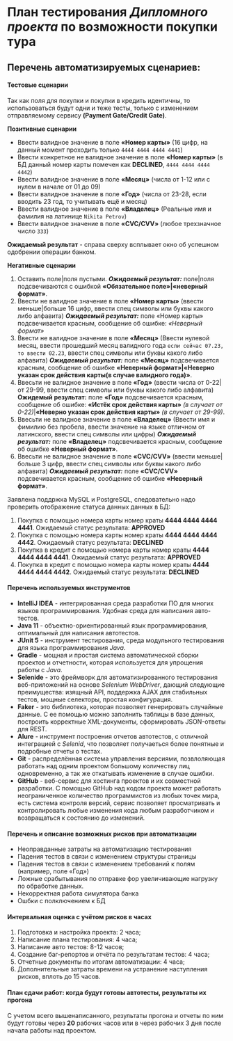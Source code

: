 # План тестирования *Дипломного проекта* по возможности покупки тура

## Перечень автоматизируемых сценариев:
#### Тестовые сценарии

Так как поля для покупки и покупки в кредить идентичны, то использоваться будут одни и теже тесты, только с изменением отправляемому сервису **(Payment Gate/Credit Gate)**.

**Позитивные сценарии**

- Ввести валидное значение в поле **«Номер карты»** (16 цифр, на данный момент проходить только `4444 4444 4444 4441`)
- Ввести конкретное не валидное значение в поле **«Номер карты»** (в БД данный номер карты помечен как **DECLINED**, `4444 4444 4444 4442`)
- Ввести валидное значение в поле **«Месяц»** (числа от 1-12 или с нулем в начале от 01 до 09)
- Ввести валидное значение в поле **«Год»** (числа от 23-28, если вводить 23 год, то учитывать ещё и месяц)
- Ввести валидное значение в поле **«Владелец»** (Реальные имя и фамилия на латинице `Nikita Petrov`)
- Ввести валидное значение в поле **«СVC/CVV»** (любое трехзначное число `333`)

**Ожидаемый результат** - справа сверху всплывает окно об успешном одобрении операции банком.

**Негативные сценарии**

1. Оставить поле|поля пустыми. ***Ожидаемый результат:*** поле|поля подсвечиваются с ошибкой **«Обязательное поле»|«неверный формат»**.
2. Ввести не валидное значение в поле **«Номер карты»** (ввести меньше|больше 16 цифр, ввести спец символы или буквы какого либо алфавита) 
***Ожидаемый результат:*** поле «Номер карты» подсвечивается красным, сообщение об ошибке: *«Неверный формат»*
3. Ввести не валидное значение в поле **«Месяц»** (Ввести нулевой месяц, ввести прошедший месяц валидного года `если сейчас 07.23, то ввести 02.23`, ввести спец символы или буквы какого либо алфавита) 
***Ожидаемый результат:*** поле **«Месяц»** подсвечивается красным, сообщение об ошибке **«Неверный формат»|«Неверно указан срок действия карты(в случае валидного года)»**.
4. Ввесьти не валидное значение в поле **«Год»** (ввести числа от 0-22|от 29-99, ввести спец символы или буквы какого либо алфавита)
   **Ожидемый результат:** поле **«Год»** подсвечивается красным, сообщение об ошибке: **«Истёк срок действия карты»** *(в случает от 0-22)*|**«Неверно указан срок действия карты»** *(в случает от 29-99)*.
5. Ввесьти не валидное значение в поле **«Владелец»** (Ввести имя и фимилию без пробела, ввести значение на языке отличном от латинского, ввести спец символы или цифры)
   ***Ожидаемый результат:*** поле **«Владелец»** подсвечивается красным, сообщение об ошибке **«Неверный формат»**.
6. Ввесьти не валидное значение в поле **«CVC/CVV»** (ввести меньше|больше 3 цифр, ввести спец символы или буквы какого либо алфавита)
   ***Ожидаемый результат:*** поле **«CVC/CVV»** подсвечивается красным, сообщение об ошибке **«Неверный формат»**.

Заявлена поддржка MySQL и PostgreSQL, следовательно надо проверить отображение статуса данных данных в БД:
1. Покупка с помощью номера карты номер краты **4444 4444 4444 4441**. Ожидаемый статус результата: **APPROVED**
2. Покупка с помощью номера карты номер краты **4444 4444 4444 4442**. Ожидаемый статус результата: **DECLINED**
3. Покупка в кредит с помощью номера карты номер краты **4444 4444 4444 4441**. Ожидаемый статус результата: **APPROVED**
4. Покупка в кредит с помощью номера карты номер краты **4444 4444 4444 4442**. Ожидаемый статус результата: **DECLINED**

#### Перечень используемых инструментов

- **IntelliJ IDEA** - интегрированная среда разработки ПО для многих языков программирования. Удобная среда для написания авто-тестов.
- **Java 11** - объектно-ориентированный язык программирования, оптимальный для написания автотестов.
- **JUnit 5** - инструмент тестирования, среда модульного тестирования для языка программирования *Java*.
- **Gradle** - мощная и простая система автоматической сборки проектов и отчетности, которая используется для упрощения работы с *Java*.
- **Selenide** - это фреймворк для автоматизированного тестирования веб-приложений на основе *Selenium WebDriver*, дающий следующие преимущества: изящный API, поддержка AJAX для стабильных тестов, мощные селекторы, простая конфигурация.
- **Faker** - это библиотека, которая позволяет генерировать случайные данные. С ее помощью можно заполнить таблицы в базе данных, построить корректные XML-документы, сформировать JSON-ответы для REST.
- **Alure** - инструмент построения отчетов автотестов, с отличной интеграцией с *Selenid*, что позволяет получаеться более понятные и подробные отчеты о тестах.
- **Git** - распределённая система управления версиями, позвлоляющая работать над одним проектом большому количеству лиц одновременно, а так же откатывать изменение в случае ошибки.
- **GitHub** - веб-сервис для хостинга проектов и их совместной разработки. C помощью GitHub над кодом проекта может работать неограниченное количество программистов из любых точек мира, есть система контроля  версий, сервис позволяет просматривать и контролировать любые изменения кода любым разработчиком и возвращаться к состоянию до изменений.

#### Перечень и описание возможных рисков при автоматизации

- Неоправданные затраты на автоматизацию тестирования
- Падения тестов в связи с изменением структуры страницы
- Падения тестов в связи с изменением требований к полям (например, поле «Год»)
- Ложные срабытывания по отправке фор увеличивающие нагрузку по обработке данных.
- Некорректная работа симулятора банка
- Ошбки с полключением к БД

#### Интервальная оценка с учётом рисков в часах

1. Подготовка и настройка проекта: 2 часа;
2. Написание плана тестирования: 4 часа;
3. Написание авто тестов: 8-12 часов;
4. Создание баг-репортов и отчёта по результатам тестов: 4 часа;
5. Отчетные документы по итогам автоматизации: 4 часа;
6. Дополнительные затраты времени на устранение наступления рисков, вплоть до 15 часов.

#### План сдачи работ: когда будут готовы автотесты, результаты их прогона

С учетом всего вышенаписанного, результаты прогона и отчеты по ним будут готовы через **20** рабочих часов или в через рабочих 3 дня после начала работы над проектом.
